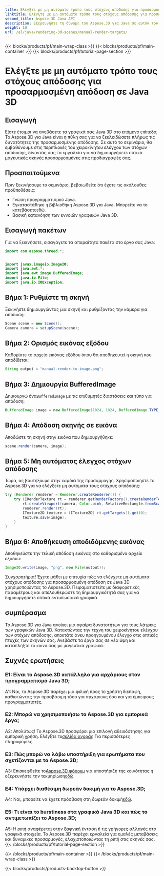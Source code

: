 ```yaml
---
title: Ελέγξτε με μη αυτόματο τρόπο τους στόχους απόδοσης για προσαρμοσμένη απόδοση σε Java 3D
linktitle: Ελέγξτε με μη αυτόματο τρόπο τους στόχους απόδοσης για προσαρμοσμένη απόδοση σε Java 3D
second_title: Aspose.3D Java API
description: Εξερευνήστε τη δύναμη του Aspose.3D για Java σε αυτόν τον οδηγό βήμα προς βήμα. Ελέγξτε με μη αυτόματο τρόπο τους στόχους απόδοσης για εκπληκτικά προσαρμοσμένα γραφικά Java 3D.
weight: 10
url: /el/java/rendering-3d-scenes/manual-render-targets/
---
```


{{< blocks/products/pf/main-wrap-class >}}
{{< blocks/products/pf/main-container >}}
{{< blocks/products/pf/tutorial-page-section >}}

# Ελέγξτε με μη αυτόματο τρόπο τους στόχους απόδοσης για προσαρμοσμένη απόδοση σε Java 3D

## Εισαγωγή

Είστε έτοιμοι να ανεβάσετε τα γραφικά σας Java 3D στο επόμενο επίπεδο; Το Aspose.3D για Java είναι η πύλη σας για να ξεκλειδώσετε πλήρως τις δυνατότητες της προσαρμοσμένης απόδοσης. Σε αυτό το σεμινάριο, θα εμβαθύνουμε στις περιπλοκές του χειροκίνητου ελέγχου των στόχων απόδοσης, δίνοντάς σας τα εργαλεία για να δημιουργήσετε οπτικά μαγευτικές σκηνές προσαρμοσμένες στις προδιαγραφές σας.

## Προαπαιτούμενα

Πριν ξεκινήσουμε το σεμινάριο, βεβαιωθείτε ότι έχετε τις ακόλουθες προϋποθέσεις:

- Γνώση προγραμματισμού Java.
-  Εγκαταστάθηκε η βιβλιοθήκη Aspose.3D για Java. Μπορείτε να το κατεβάσετε[εδώ](https://releases.aspose.com/3d/java/).
- Βασική κατανόηση των εννοιών γραφικών Java 3D.

## Εισαγωγή πακέτων

Για να ξεκινήσετε, εισαγάγετε τα απαραίτητα πακέτα στο έργο σας Java:

```java
import com.aspose.threed.*;


import javax.imageio.ImageIO;
import java.awt.*;
import java.awt.image.BufferedImage;
import java.io.File;
import java.io.IOException;
```

## Βήμα 1: Ρυθμίστε τη σκηνή

Ξεκινήστε δημιουργώντας μια σκηνή και ρυθμίζοντας την κάμερα για απόδοση:

```java
Scene scene = new Scene();
Camera camera = setupScene(scene);
```

## Βήμα 2: Ορισμός εικόνας εξόδου

Καθορίστε το αρχείο εικόνας εξόδου όπου θα αποθηκευτεί η σκηνή που αποδίδεται:

```java
String output = "manual-render-to-image.png";
```

## Βήμα 3: Δημιουργία BufferedImage

 Δημιουργώ ένα`BufferedImage` με τις επιθυμητές διαστάσεις και τύπο για απόδοση:

```java
BufferedImage image = new BufferedImage(1024, 1024, BufferedImage.TYPE_3BYTE_BGR);
```

## Βήμα 4: Απόδοση σκηνής σε εικόνα

Αποδώστε τη σκηνή στην εικόνα που δημιουργήθηκε:

```java
scene.render(camera, image);
```

## Βήμα 5: Μη αυτόματος έλεγχος στόχων απόδοσης

Τώρα, ας βουτήξουμε στην καρδιά της προσαρμογής. Χρησιμοποιήστε το Aspose.3D για να ελέγξετε μη αυτόματα τους στόχους απόδοσης:

```java
try (Renderer renderer = Renderer.createRenderer()) {
    try (IRenderTexture rt = renderer.getRenderFactory().createRenderTexture(new RenderParameters(), 1, image.getWidth(), image.getHeight())) {
        rt.createViewport(camera, Color.pink, RelativeRectangle.fromScale(0, 0, 1, 1));
        renderer.render(rt);
        ITexture2D texture = (ITexture2D) rt.getTargets().get(0);
        texture.save(image);
    }
}
```

## Βήμα 6: Αποθήκευση αποδιδόμενης εικόνας

Αποθηκεύστε την τελική απόδοση εικόνας στο καθορισμένο αρχείο εξόδου:

```java
ImageIO.write(image, "png", new File(output));
```

Συγχαρητήρια! Έχετε μάθει με επιτυχία πώς να ελέγχετε μη αυτόματα στόχους απόδοσης για προσαρμοσμένη απόδοση σε Java 3D χρησιμοποιώντας το Aspose.3D. Πειραματιστείτε με διαφορετικές παραμέτρους και απελευθερώστε τη δημιουργικότητά σας για να δημιουργήσετε οπτικά εντυπωσιακά γραφικά.

## συμπέρασμα

Το Aspose.3D για Java ανοίγει μια σφαίρα δυνατοτήτων για τους λάτρεις των γραφικών Java 3D. Κατακτώντας την τέχνη του χειροκίνητου ελέγχου των στόχων απόδοσης, αποκτάτε άνευ προηγουμένου έλεγχο στις οπτικές πτυχές των σκηνών σας. Ανεβάστε τα έργα σας σε νέα ύψη και καταπλήξτε το κοινό σας με μαγευτικά γραφικά.

## Συχνές ερωτήσεις

### Ε1: Είναι το Aspose.3D κατάλληλο για αρχάριους στον προγραμματισμό Java 3D;

A1: Ναι, το Aspose.3D παρέχει μια φιλική προς το χρήστη διεπαφή, καθιστώντας την προσβάσιμη τόσο για αρχάριους όσο και για έμπειρους προγραμματιστές.

### Ε2: Μπορώ να χρησιμοποιήσω το Aspose.3D για εμπορικά έργα;

 Α2: Απολύτως! Το Aspose.3D προσφέρει μια επιλογή αδειοδότησης για εμπορική χρήση. Ελέγξτε το[σελίδα αγοράς](https://purchase.aspose.com/buy) Για περισσότερες πληροφορίες.

### Ε3: Πώς μπορώ να λάβω υποστήριξη για ερωτήματα που σχετίζονται με το Aspose.3D;

 A3: Επισκεφθείτε το[Aspose.3D φόρουμ](https://forum.aspose.com/c/3d/18) για υποστήριξη της κοινότητας ή εξερευνήστε την τεκμηρίωση[εδώ](https://reference.aspose.com/3d/java/).

### Ε4: Υπάρχει διαθέσιμη δωρεάν δοκιμή για το Aspose.3D;

 A4: Ναι, μπορείτε να έχετε πρόσβαση στη δωρεάν δοκιμή[εδώ](https://releases.aspose.com/).

### Ε5: Τι είναι το burstiness στα γραφικά Java 3D και πώς το αντιμετωπίζει το Aspose.3D;

A5: Η ριπή αναφέρεται στην ξαφνική ένταση ή τις γρήγορες αλλαγές στα γραφικά στοιχεία. Το Aspose.3D παρέχει εργαλεία για ομαλές μεταβάσεις και δυναμικές προσαρμογές, ελαχιστοποιώντας τη ριπή στις σκηνές σας.
{{< /blocks/products/pf/tutorial-page-section >}}

{{< /blocks/products/pf/main-container >}}
{{< /blocks/products/pf/main-wrap-class >}}

{{< blocks/products/products-backtop-button >}}
